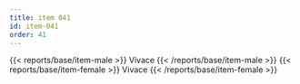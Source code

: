 ```yaml
---
title: item 041
id: item-041
order: 41
---
```

{{< reports/base/item-male >}}
  Vivace
{{< /reports/base/item-male >}}
{{< reports/base/item-female >}}
  Vivace
{{< /reports/base/item-female >}}